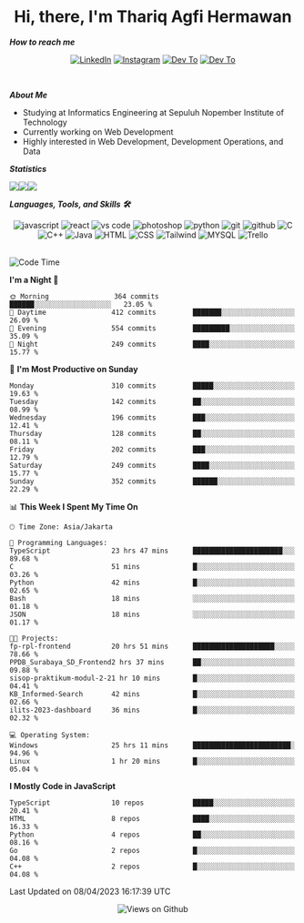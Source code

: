 <div align="center">
  <h1>Hi, there, I'm Thariq Agfi Hermawan</h1>
</div>


***How to reach me***
<p align='center'>
   <a href="https://www.linkedin.com/in/thariqagfihermawan" target="_blank"><img src="https://img.shields.io/badge/LinkedIn-0077B5?style=for-the-badge&logo=linkedin&logoColor=white" alt="LinkedIn"></a>
   <a href="https://www.instagram.com/thoriqagfi" target="_blank"><img src="https://img.shields.io/badge/Instagram-E4405F?style=for-the-badge&logo=instagram&logoColor=white" alt="Instagram"></a>
   <a href="https://medium.com/@thoriq.aghfi60" target="_blank"><img src="https://img.shields.io/badge/Medium-12100E?style=for-the-badge&logo=medium&logoColor=white" alt="Dev To"></a>
   <a href="https://linktr.ee/thoriqagfi" target="_blank"><img src="https://img.shields.io/badge/linktree-1de9b6?style=for-the-badge&logo=linktree&logoColor=white" alt="Dev To"></a>
</p>

<br>

***About Me***
- Studying at Informatics Engineering at Sepuluh Nopember Institute of Technology
- Currently working on Web Development
- Highly interested in Web Development, Development Operations, and Data

***Statistics***

<!-- [![GitHub Streak](http://github-readme-streak-stats.herokuapp.com?user=thoriqagfi&theme=dark)](https://git.io/streak-stats) -->

<div align="center">
  <div style="display: flex;">
    <img src="http://github-readme-streak-stats.herokuapp.com?user=thoriqagfi&theme=chartreuse-dark"/>
    <img src="https://github-readme-stats.vercel.app/api/top-langs/?username=thoriqagfi&layout=compact&&theme=chartreuse-dark&langs_count=8)](https://github.com/thoriqagfi"/>
    <img src="https://github-readme-stats.vercel.app/api?username=thoriqagfi&show_icons=true&theme=chartreuse-dark"/>
  </div>
</div>

<!-- [![Top Langs](https://github-readme-stats.vercel.app/api/top-langs/?username=thoriqagfi&layout=compact&&theme=chartreuse-dark&langs_count=8)](https://github.com/thoriqagfi)
< ![Agfi's GitHub stats](https://github-readme-stats.vercel.app/api?username=thoriqagfi&show_icons=true&theme=chartreuse-dark) -->

***Languages, Tools, and Skills 🛠***

  <div align="center">
    <img src="https://img.shields.io/badge/JavaScript-F7DF1E?style=for-the-badge&logo=javascript&logoColor=black" alt="javascript" />
    <img src="https://img.shields.io/badge/React-61DAFB?style=for-the-badge&logo=react&logoColor=black" alt="react" />
    <img src="https://img.shields.io/badge/vs%20code-007ACC?style=for-the-badge&logo=visual%20studio%20code&logoColor=white" alt="vs code" />
    <img src="https://img.shields.io/badge/adobe%20photoshop-31A8FF?style=for-the-badge&logo=adobe%20photoshop&logoColor=white" alt="photoshop" />
    <img src="https://img.shields.io/badge/python-3776AB?style=for-the-badge&logo=python&logoColor=white" alt="python" />
    <img src="https://img.shields.io/badge/Git-F05032?style=for-the-badge&logo=git&logoColor=white" alt="git" />
    <img src="https://img.shields.io/badge/GitHub-100000?style=for-the-badge&logo=github&logoColor=white" alt="github" />
    <img src="https://img.shields.io/badge/c-%2300599C.svg?style=for-the-badge&logo=c&logoColor=white" alt="C" />
    <img src="https://img.shields.io/badge/c++-%2300599C.svg?style=for-the-badge&logo=c%2B%2B&logoColor=white" alt="C++" />
    <img src="https://img.shields.io/badge/Java-ED8B00?style=for-the-badge&logo=java&logoColor=white" alt="Java"/>
    <img src="https://img.shields.io/badge/HTML5-E34F26?style=for-the-badge&logo=html5&logoColor=white" alt="HTML" />
    <img src="https://img.shields.io/badge/CSS-239120?&style=for-the-badge&logo=css3&logoColor=white" alt ="CSS" />
    <img src="https://img.shields.io/badge/tailwindcss-%2338B2AC.svg?style=for-the-badge&logo=tailwind-css&logoColor=white" alt="Tailwind" />
    <img src="https://img.shields.io/badge/MySQL-00000F?style=for-the-badge&logo=mysql&logoColor=white" alt="MYSQL" />
    <img src="https://img.shields.io/badge/Trello-%23026AA7.svg?style=for-the-badge&logo=Trello&logoColor=white" alt="Trello" />
  </div><br>

<!--START_SECTION:waka-->
![Code Time](http://img.shields.io/badge/Code%20Time-285%20hrs%2045%20mins-blue)

**I'm a Night 🦉** 

```text
🌞 Morning                364 commits         ██████░░░░░░░░░░░░░░░░░░░   23.05 % 
🌆 Daytime                412 commits         ███████░░░░░░░░░░░░░░░░░░   26.09 % 
🌃 Evening                554 commits         █████████░░░░░░░░░░░░░░░░   35.09 % 
🌙 Night                  249 commits         ████░░░░░░░░░░░░░░░░░░░░░   15.77 % 
```
📅 **I'm Most Productive on Sunday** 

```text
Monday                   310 commits         █████░░░░░░░░░░░░░░░░░░░░   19.63 % 
Tuesday                  142 commits         ██░░░░░░░░░░░░░░░░░░░░░░░   08.99 % 
Wednesday                196 commits         ███░░░░░░░░░░░░░░░░░░░░░░   12.41 % 
Thursday                 128 commits         ██░░░░░░░░░░░░░░░░░░░░░░░   08.11 % 
Friday                   202 commits         ███░░░░░░░░░░░░░░░░░░░░░░   12.79 % 
Saturday                 249 commits         ████░░░░░░░░░░░░░░░░░░░░░   15.77 % 
Sunday                   352 commits         ██████░░░░░░░░░░░░░░░░░░░   22.29 % 
```


📊 **This Week I Spent My Time On** 

```text
🕑︎ Time Zone: Asia/Jakarta

💬 Programming Languages: 
TypeScript               23 hrs 47 mins      ██████████████████████░░░   89.68 % 
C                        51 mins             █░░░░░░░░░░░░░░░░░░░░░░░░   03.26 % 
Python                   42 mins             █░░░░░░░░░░░░░░░░░░░░░░░░   02.65 % 
Bash                     18 mins             ░░░░░░░░░░░░░░░░░░░░░░░░░   01.18 % 
JSON                     18 mins             ░░░░░░░░░░░░░░░░░░░░░░░░░   01.17 % 

🐱‍💻 Projects: 
fp-rpl-frontend          20 hrs 51 mins      ████████████████████░░░░░   78.66 % 
PPDB_Surabaya_SD_Frontend2 hrs 37 mins       ██░░░░░░░░░░░░░░░░░░░░░░░   09.88 % 
sisop-praktikum-modul-2-21 hr 10 mins        █░░░░░░░░░░░░░░░░░░░░░░░░   04.41 % 
KB_Informed-Search       42 mins             █░░░░░░░░░░░░░░░░░░░░░░░░   02.66 % 
ilits-2023-dashboard     36 mins             █░░░░░░░░░░░░░░░░░░░░░░░░   02.32 % 

💻 Operating System: 
Windows                  25 hrs 11 mins      ████████████████████████░   94.96 % 
Linux                    1 hr 20 mins        █░░░░░░░░░░░░░░░░░░░░░░░░   05.04 % 
```

**I Mostly Code in JavaScript** 

```text
TypeScript               10 repos            █████░░░░░░░░░░░░░░░░░░░░   20.41 % 
HTML                     8 repos             ████░░░░░░░░░░░░░░░░░░░░░   16.33 % 
Python                   4 repos             ██░░░░░░░░░░░░░░░░░░░░░░░   08.16 % 
Go                       2 repos             █░░░░░░░░░░░░░░░░░░░░░░░░   04.08 % 
C++                      2 repos             █░░░░░░░░░░░░░░░░░░░░░░░░   04.08 % 
```




 Last Updated on 08/04/2023 16:17:39 UTC
<!--END_SECTION:waka-->

<div align="center">
<img src="https://komarev.com/ghpvc/?username=thoriqagfi&color=blue" alt="Views on Github" />
</div>